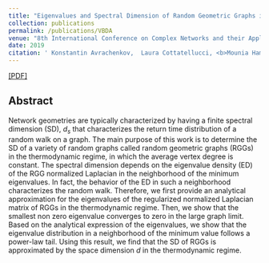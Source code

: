```yaml
---
title: "Eigenvalues and Spectral Dimension of Random Geometric Graphs in Thermodynamic Regime"
collection: publications
permalink: /publications/VBDA
venue: "8th International Conference on Complex Networks and their Applications, Dec. 2019, Lisbon, Portugal."
date: 2019
citation: ' Konstantin Avrachenkov,  Laura Cottatellucci, <b>Mounia Hamidouche</b>'
---
```




[[PDF]](https://arxiv.org/pdf/1910.08869.pdf)

## Abstract
Network geometries are typically characterized by having a finite spectral dimension (SD), $d_{s}$ that characterizes the return time distribution of a random walk on a graph. The main purpose of this work is to determine the SD of a variety of random graphs called random geometric graphs (RGGs) in the thermodynamic regime, in which the average vertex degree is constant. The spectral dimension depends on the eigenvalue density (ED) of the RGG normalized Laplacian in the neighborhood of the minimum eigenvalues. In fact, the behavior of the ED in such a neighborhood characterizes the random walk. Therefore, we first provide an analytical approximation for the eigenvalues of the regularized normalized Laplacian matrix of RGGs in the thermodynamic regime. Then, we show that the smallest non zero eigenvalue converges to zero in the large graph limit. Based on the analytical expression of the eigenvalues, we show that the eigenvalue distribution in a neighborhood of the minimum value follows a power-law tail. Using this result, we find that the SD of RGGs is approximated by the space dimension $d$ in the thermodynamic regime.